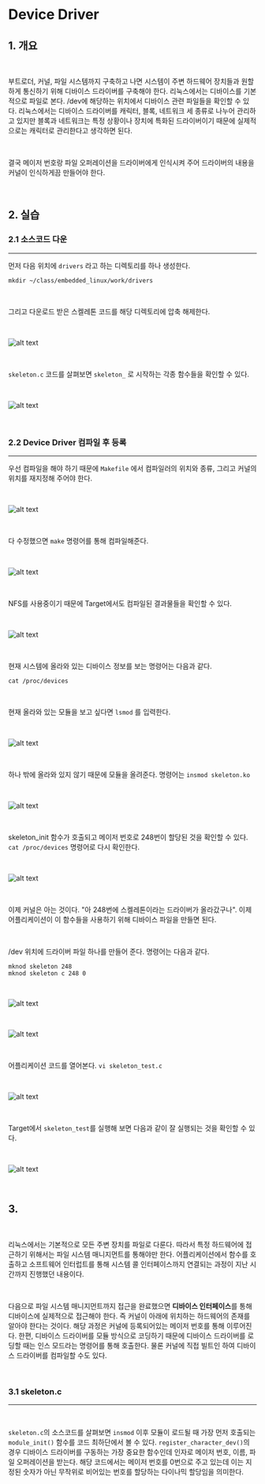 # Device Driver

## 1. 개요

<br>

부트로더, 커널, 파일 시스템까지 구축하고 나면 시스템이 주변 하드웨어 장치들과 원할하게 통신하기 위해 디바이스 드라이버를 구축해야 한다. 리눅스에서는 디바이스를 기본적으로 파일로 본다. /dev에 해당하는 위치에서 디바이스 관련 파일들을 확인할 수 있다. 리눅스에서는 디바이스 드라이버를 캐릭터, 블록, 네트워크 세 종류로 나누어 관리하고 있지만 블록과 네트워크는 특정 상황이나 장치에 특화된 드라이버이기 때문에 실제적으로는 캐릭터로 관리한다고 생각하면 된다.

<br>

결국 메이저 번호랑 파일 오퍼레이션을 드라이버에게 인식시켜 주어 드라이버의 내용을 커널이 인식하게끔 만들어야 한다.

<br>

## 2. 실습

### 2.1 소스코드 다운

---

먼저 다음 위치에 `drivers` 라고 하는 디렉토리를 하나 생성한다.

```shell
mkdir ~/class/embedded_linux/work/drivers
```

<br>

그리고 다운로드 받은 스켈레톤 코드를 해당 디렉토리에 압축 해제한다.

<br>

![alt text](<./image/Screenshot from 2024-05-30 10-08-08.png>)

<br>

`skeleton.c` 코드를 살펴보면 `skeleton_` 로 시작하는 각종 함수들을 확인할 수 있다.

<br>

![alt text](<./image/Screenshot from 2024-05-30 11-03-21.png>)

<br>

### 2.2 Device Driver 컴파일 후 등록

---

우선 컴파일을 해야 하기 때문에 `Makefile` 에서 컴파일러의 위치와 종류, 그리고 커널의 위치를 재지정해 주어야 한다.

<br>

![alt text](<./image/Screenshot from 2024-05-30 11-17-44.png>)

<br>

다 수정했으면 `make` 명령어를 통해 컴파일해준다.

<br>

![alt text](<./image/Screenshot from 2024-05-30 11-18-31.png>)

<br>

NFS를 사용중이기 때문에 Target에서도 컴파일된 결과물들을 확인할 수 있다.

<br>

![alt text](<./image/Screenshot from 2024-05-30 11-21-09.png>)

<br>

현재 시스템에 올라와 있는 디바이스 정보를 보는 명령어는 다음과 같다.

```shell
cat /proc/devices
```

<br>

현재 올라와 있는 모듈을 보고 싶다면 `lsmod` 를 입력한다.

<br>

![alt text](<./image/Screenshot from 2024-05-30 11-23-01.png>)

<br>

하나 밖에 올라와 있지 않기 때문에 모듈을 올려준다. 명령어는 `insmod skeleton.ko`

<br>

![alt text](<./image/Screenshot from 2024-05-30 11-25-19.png>)

<br>

skeleton_init 함수가 호출되고 메이저 번호로 248번이 할당된 것을 확인할 수 있다. `cat /proc/devices` 명령어로 다시 확인한다.

<br>

![alt text](<./image/Screenshot from 2024-05-30 11-30-11.png>)

<br>

이제 커널은 아는 것이다. "아 248번에 스켈레톤이라는 드라이버가 올라갔구나". 이제 어플리케이션이 이 함수들을 사용하기 위해 디바이스 파일을 만들면 된다.

<br>

/dev 위치에 드라이버 파일 하나를 만들어 준다. 명령어는 다음과 같다.

```shell
mknod skeleton 248
mknod skeleton c 248 0
```

<br>

![alt text](<./image/Screenshot from 2024-05-30 11-31-43.png>)

<br>

![alt text](<./image/Screenshot from 2024-05-30 11-33-25.png>)

<br>

어플리케이션 코드를 열어본다. `vi skeleton_test.c`

<br>

![alt text](<./image/Screenshot from 2024-05-30 11-34-15.png>)

<br>

Target에서 `skeleton_test`를 실행해 보면 다음과 같이 잘 실행되는 것을 확인할 수 있다.

<br>

![alt text](<./image/Screenshot from 2024-05-30 11-36-06.png>)

<br>

## 3. 

<br>

리눅스에서는 기본적으로 모든 주변 장치를 파일로 다룬다. 따라서 특정 하드웨어에 접근하기 위해서는 파일 시스템 매니지먼트를 통해야만 한다. 어플리케이션에서 함수를 호출하고 소프트웨어 인터럽트를 통해 시스템 콜 인터페이스까지 연결되는 과정이 지난 시간까지 진행했던 내용이다.

<br>

다음으로 파일 시스템 매니지먼트까지 접근을 완료했으면 **디바이스 인터페이스**를 통해 디바이스에 실제적으로 접근해야 한다. 즉 커널이 아래에 위치하는 하드웨어의 존재를 알아야 한다는 것이다. 해당 과정은 커널에 등록되어있는 메이저 번호를 통해 이루어진다. 한편, 디바이스 드라이버를 모듈 방식으로 코딩하기 때문에 디바이스 드라이버를 로딩할 때는 인스 모드라는 명령어를 통해 호출한다. 물론 커널에 직접 빌트인 하여 디바이스 드라이버를 컴파일할 수도 있다.

<br>

### 3.1 skeleton.c

---

<br>

`skeleton.c`의 소스코드를 살펴보면 `insmod` 이후 모듈이 로드될 때 가장 먼저 호출되는 `module_init()` 함수를 코드 최하단에서 볼 수 있다. `register_character_dev()`의 경우 디바이스 드라이버를 구동하는 가장 중요한 함수인데 인자로 메이저 번호, 이름, 파일 오퍼레이션을 받는다. 해당 코드에서는 메이저 번호를 0번으로 주고 있는데 이는 지정된 숫자가 아닌 무작위로 비어있는 번호를 할당하는 다이나믹 할당임을 의미한다. 